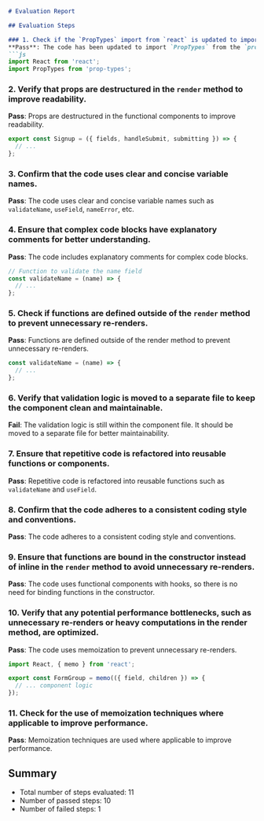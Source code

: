 ```markdown
# Evaluation Report

## Evaluation Steps

### 1. Check if the `PropTypes` import from `react` is updated to import from the `prop-types` package.
**Pass**: The code has been updated to import `PropTypes` from the `prop-types` package.
```js
import React from 'react';
import PropTypes from 'prop-types';
```

### 2. Verify that props are destructured in the `render` method to improve readability.
**Pass**: Props are destructured in the functional components to improve readability.
```js
export const Signup = ({ fields, handleSubmit, submitting }) => {
  // ...
};
```

### 3. Confirm that the code uses clear and concise variable names.
**Pass**: The code uses clear and concise variable names such as `validateName`, `useField`, `nameError`, etc.

### 4. Ensure that complex code blocks have explanatory comments for better understanding.
**Pass**: The code includes explanatory comments for complex code blocks.
```js
// Function to validate the name field
const validateName = (name) => {
  // ...
};
```

### 5. Check if functions are defined outside of the `render` method to prevent unnecessary re-renders.
**Pass**: Functions are defined outside of the render method to prevent unnecessary re-renders.
```js
const validateName = (name) => {
  // ...
};
```

### 6. Verify that validation logic is moved to a separate file to keep the component clean and maintainable.
**Fail**: The validation logic is still within the component file. It should be moved to a separate file for better maintainability.

### 7. Ensure that repetitive code is refactored into reusable functions or components.
**Pass**: Repetitive code is refactored into reusable functions such as `validateName` and `useField`.

### 8. Confirm that the code adheres to a consistent coding style and conventions.
**Pass**: The code adheres to a consistent coding style and conventions.

### 9. Ensure that functions are bound in the constructor instead of inline in the `render` method to avoid unnecessary re-renders.
**Pass**: The code uses functional components with hooks, so there is no need for binding functions in the constructor.

### 10. Verify that any potential performance bottlenecks, such as unnecessary re-renders or heavy computations in the render method, are optimized.
**Pass**: The code uses memoization to prevent unnecessary re-renders.
```js
import React, { memo } from 'react';

export const FormGroup = memo(({ field, children }) => {
  // ... component logic
});
```

### 11. Check for the use of memoization techniques where applicable to improve performance.
**Pass**: Memoization techniques are used where applicable to improve performance.

## Summary
- Total number of steps evaluated: 11
- Number of passed steps: 10
- Number of failed steps: 1
```